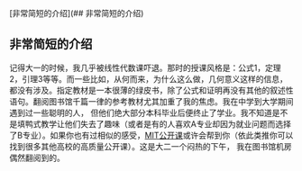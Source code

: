 [非常简短的介绍](## 非常简短的介绍)  

## 非常简短的介绍  
记得大一的时候，我几乎被线性代数课吓退。那时的授课风格是：公式1，定理2，引理3等等。而一些比如，从何而来，为什么这么做，几何意义这样的信息，都没有涉及。指定教材是一本很薄的绿皮书，除了公式和证明再没有其他的叙述性语句。翻阅图书馆千篇一律的参考教材尤其加重了我的焦虑。我在中学到大学期间遇到过一些聪明的人， 但他们绝大部分本科毕业后便终止了学业。我不知道是不是填鸭式教学让他们失去了趣味（或者是有的人喜欢A专业却因为就业问题而选择了B专业）。如果你也有过相似的感受，[MIT公开课](https://ocw.mit.edu/index.htm)或许会帮到你（依此类推你可以找到很多其他高校的高质量公开课）。这是大二一个闷热的下午， 我在图书馆机房偶然翻阅到的。
